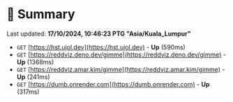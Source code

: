 # 📖 Summary
Last updated: **17/10/2024, 10:46:23 PTG "Asia/Kuala_Lumpur"**

- `GET` [https://hst.ujol.dev](https://hst.ujol.dev) - **Up** (590ms)
- `GET` [https://reddviz.deno.dev/gimme](https://reddviz.deno.dev/gimme) - **Up** (1368ms)
- `GET` [https://reddviz.amar.kim/gimme](https://reddviz.amar.kim/gimme) - **Up** (241ms)
- `GET` [https://dumb.onrender.com](https://dumb.onrender.com) - **Up** (317ms)
